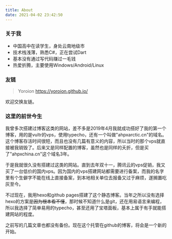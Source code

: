 ```yaml
---
title: About
date: 2021-04-02 23:42:50
---
```


### 关于我

+ 中国高中在读学生，身处云南地级市
+ 技术栈浅薄，熟悉C#，正在尝试Dart
+ 基本没有通过写代码赚过一毛钱
+ 热爱折腾，主要使用Windows/Android/Linux

### 友链

> Yoroion
> https://yoroion.github.io/

欢迎交换友链。

### 这里的前世今生

我曾多次搭建过博客这类的网站，差不多是2019年4月我就成功搭好了我的第一个博客，用的是vultr的vps，使用typecho，还有一个叫做"ahpxarctic.cn"的域名。这个博客存活时间很短，而且也没有几篇有意义的内容，所以当时的那个vps就直接被我销毁了。后来又是同样配置的博客，虽然也是同样的夭折，但是买了"ahpxchina.cn"这个域名3年。

于是我就很久没有搭建过这类的网站。直到去年双十一，腾讯云的vps促销，我又买了一台低价的国内vps。因为国内的vps搭建网站都需要进行备案，而我的名字里有个生僻字不能在线上直接备案，到本地相关单位去报备又过于麻烦，遂搁置吃灰至今。

不过现在，我用hexo和github pages搭建了这个静态博客。当年之所以没有选择hexo的方案是~~因为根本看不懂~~，那时候不知道什么是git，还在用易语言来编程，所以我选择了简单易用的typecho，甚至还用了宝塔面板，基本上属于有手就能搭建网站的程度。

之前写的几篇文章也都没有备份。现在这个托管在github的博客，将会是一个新的开始。